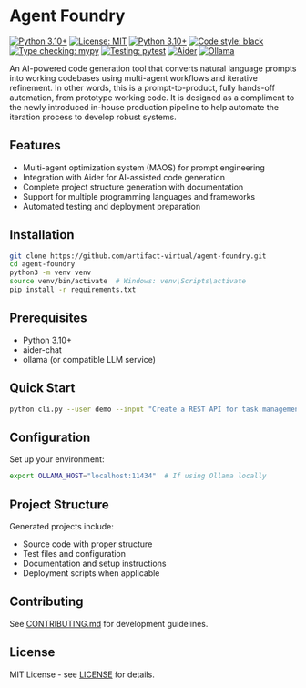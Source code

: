 # Agent Foundry

[![Python 3.10+](https://img.shields.io/badge/python-3.10%2B-blue.svg)](https://www.python.org/downloads/)
[![License: MIT](https://img.shields.io/badge/License-MIT-yellow.svg)](https://opensource.org/licenses/MIT)
[![Python 3.10+](https://img.shields.io/badge/python-3.10%2B-blue.svg)](https://www.python.org/downloads/)
[![Code style: black](https://img.shields.io/badge/code%20style-black-000000.svg)](https://github.com/psf/black)
[![Type checking: mypy](https://img.shields.io/badge/type%20checking-mypy-blue)](http://mypy-lang.org/)
[![Testing: pytest](https://img.shields.io/badge/testing-pytest-green)](https://docs.pytest.org/)
[![Aider](https://img.shields.io/badge/AI-Aider--Chat-brightgreen.svg)](https://github.com/paul-gauthier/aider)
[![Ollama](https://img.shields.io/badge/LLM-Ollama-black.svg)](https://ollama.ai/)

An AI-powered code generation tool that converts natural language prompts into working codebases using multi-agent workflows and iterative refinement. In other words, this is a prompt-to-product, fully hands-off automation, from prototype working code. It is designed as a compliment to the newly introduced in-house production pipeline to help automate the iteration process to develop robust systems.

## Features

- Multi-agent optimization system (MAOS) for prompt engineering
- Integration with Aider for AI-assisted code generation
- Complete project structure generation with documentation
- Support for multiple programming languages and frameworks
- Automated testing and deployment preparation

## Installation

```bash
git clone https://github.com/artifact-virtual/agent-foundry.git
cd agent-foundry
python3 -m venv venv
source venv/bin/activate  # Windows: venv\Scripts\activate
pip install -r requirements.txt
```

## Prerequisites

- Python 3.10+
- aider-chat
- ollama (or compatible LLM service)

## Quick Start

```bash
python cli.py --user demo --input "Create a REST API for task management"
```

## Configuration

Set up your environment:

```bash
export OLLAMA_HOST="localhost:11434"  # If using Ollama locally
```

## Project Structure

Generated projects include:
- Source code with proper structure
- Test files and configuration
- Documentation and setup instructions
- Deployment scripts when applicable

## Contributing

See [CONTRIBUTING.md](./CONTRIBUTING.md) for development guidelines.

## License

MIT License - see [LICENSE](./LICENSE) for details.

